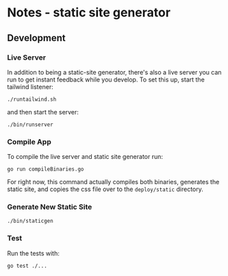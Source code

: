# Notes - static site generator

## Development

### Live Server

In addition to being a static-site generator, there's also a live
server you can run to get instant feedback while you develop. To set
this up, start the tailwind listener:

```
./runtailwind.sh
```

and then start the server:

```
./bin/runserver
```

### Compile App

To compile the live server and static site generator run:

```
go run compileBinaries.go
```
For right now, this command actually compiles both binaries, generates
the static site, and copies the css file over to the `deploy/static`
directory.

### Generate New Static Site
```
./bin/staticgen
```

### Test

Run the tests with:

```
go test ./...
```
